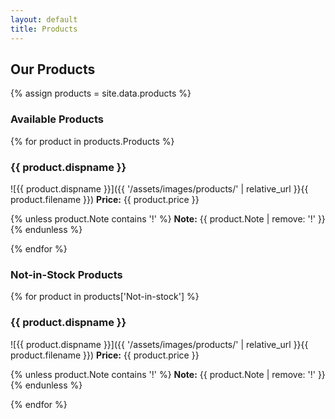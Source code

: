 ```yaml
---
layout: default
title: Products
---
```


## Our Products

{% assign products = site.data.products %}

### Available Products
{% for product in products.Products %}
### {{ product.dispname }}

![{{ product.dispname }}]({{ '/assets/images/products/' | relative_url }}{{ product.filename }})
**Price:** {{ product.price }}

{% unless product.Note contains '!' %}
**Note:** {{ product.Note | remove: '!' }}
{% endunless %}

{% endfor %}

### Not-in-Stock Products
{% for product in products['Not-in-stock'] %}
### {{ product.dispname }}

![{{ product.dispname }}]({{ '/assets/images/products/' | relative_url }}{{ product.filename }})
**Price:** {{ product.price }}

{% unless product.Note contains '!' %}
**Note:** {{ product.Note | remove: '!' }}
{% endunless %}

{% endfor %}
